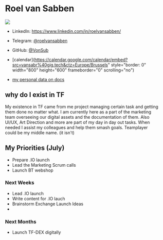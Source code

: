 # Roel van Sabben

![](https://docs.greenitglobe.com/gig/data_team/raw/master/team/gig/sales_marketing/roel_vansabben/unprocessed.jpg)

- LinkedIn: https://www.linkedin.com/in/roelvansabben/
- Telegram: [@roelvansabben](https://t.me/roelvansabben)
- GitHub: [@VonSub](https://github.com/VonSub)

- [calendar](https://calendar.google.com/calendar/embed?src=vansabr%40gig.tech&ctz=Europe/Brussels" style="border: 0" width="800" height="600" frameborder="0" scrolling="no")
- [my personal data on docs](https://docs.grid.tf/threefold/data_team/src/branch/master/team/sales_marketing/roel_van_sabben/roel_van_sabben.toml)

## why do I exist in TF 

My existence in TF came from me project managing certain task and getting them done no matter what.
I am currently here as a part of the marketing team overseeing our digital assets and the documentation of them.
Also UI/UX, Art Direction and more are part of my day in day out tasks. When needed I assist my colleagues and help them smash goals. Teamplayer could be my middle name. (it isn't)


## My Priorities (July)
- Prepare .IO launch
- Lead the Marketing Scrum calls
- Launch BT webshop


### Next Weeks
- Lead .IO launch
- Write content for .IO lauch
- Brainstorm Exchange Launch Ideas
- 


### Next Months
- Launch TF-DEX digitally
